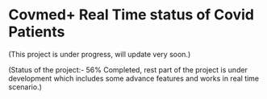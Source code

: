 # Covmed+ Real Time status of Covid Patients

(This project is under progress, will update very soon.)


(Status of the project:- 56% Completed, rest part of the project is under development which includes some advance features and works in real time scenario.)
